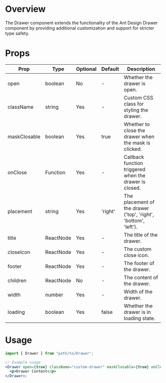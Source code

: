 # Overview

The Drawer component extends the functionality of the Ant Design Drawer component by providing additional customization and support for stricter type safety.

# Props

| Prop         | Type      | Optional | Default | Description                                                     |
| ------------ | --------- | -------- | ------- | --------------------------------------------------------------- |
| open         | boolean   | No       | -       | Whether the drawer is open.                                     |
| className    | string    | Yes      | -       | Custom CSS class for styling the drawer.                        |
| maskClosable | boolean   | Yes      | true    | Whether to close the drawer when the mask is clicked.           |
| onClose      | Function  | Yes      | -       | Callback function triggered when the drawer is closed.          |
| placement    | string    | Yes      | 'right' | The placement of the drawer ('top', 'right', 'bottom', 'left'). |
| title        | ReactNode | Yes      | -       | The title of the drawer.                                        |
| closeIcon    | ReactNode | Yes      | -       | The custom close icon.                                          |
| footer       | ReactNode | Yes      | -       | The footer of the drawer.                                       |
| children     | ReactNode | No       | -       | The content of the drawer.                                      |
| width        | number    | Yes      | -       | Width of the drawer.                                            |
| loading      | boolean   | Yes      | false   | Whether the drawer is in loading state.                         |

# Usage

```jsx
import { Drawer } from "path/to/Drawer";

// Example usage
<Drawer open={true} className="custom-drawer" maskClosable={true} onClose={() => console.log("Drawer closed")} placement="right" title="Drawer Title" closeIcon={<CustomCloseIcon />} footer={<div>Footer Content</div>} width={300} loading={false}>
  <p>Drawer Content</p>
</Drawer>;
```
